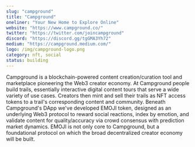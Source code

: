```yaml
---
slug: "campground"
title: "Campground"
oneliner: "Your New Home to Explore Online"
website: "https://www.campground.co/"
twitter: "https://twitter.com/joincampground"
discord: "https://discord.gg/tgGMA3Yh72"
medium: "https://campground.medium.com/"
logo: /img/campground-logo.png
category: nft, social
status: building
---
```


Campground is a blockchain-powered content creation/curation tool and marketplace pioneering the Web3 creator economy. At Campground people build trails, essentially interactive digital content tours that serve a wide variety of use cases. Creators then mint and sell their trails as NFT access tokens to a trail's corresponding content and community.  Beneath Campground's DApp we've developed EMOJI token, designed as an underlying Web3 protocol to reward social reactions, index by emotion, and validate content for quality/accuracy via crowd consensus with prediction market dynamics. EMOJI is not only core to Campground, but a foundational protocol on which the broad decentralized creator economy will be built.
